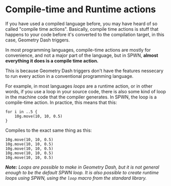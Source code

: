 # Compile-time and Runtime actions

If you have used a compiled language before, you may have heard of so called "compile time actions". Basically, compile time actions is stuff that happens to your code before it's converted to the compilation target, in this case, Geometry Dash triggers.

In most programming languages, compile-time actions are mostly for convenience, and not a major part of the language, but in SPWN, **almost everything it does is a compile time action.**

This is because Geometry Dash triggers don't have the features nessecary to run every action in a conventional programming language.

For example, in most languages _loops_ are a runtime action, or in other words, if you use a loop in your source code, there is also some kind of loop in the machine code that the compiler generates. In SPWN, the loop is a compile-time action.
In practice, this means that this:

```
for i in ..5 {
    10g.move(10, 10, 0.5)
}
```

Compiles to the exact same thing as this:

```
10g.move(10, 10, 0.5)
10g.move(10, 10, 0.5)
10g.move(10, 10, 0.5)
10g.move(10, 10, 0.5)
10g.move(10, 10, 0.5)
```

_**Note:** Loops are possible to make in Geometry Dash, but it is not general enough to be the default SPWN loop. It is also possible to create runtime loops using SPWN, using the `loop` macro from the standard library._
